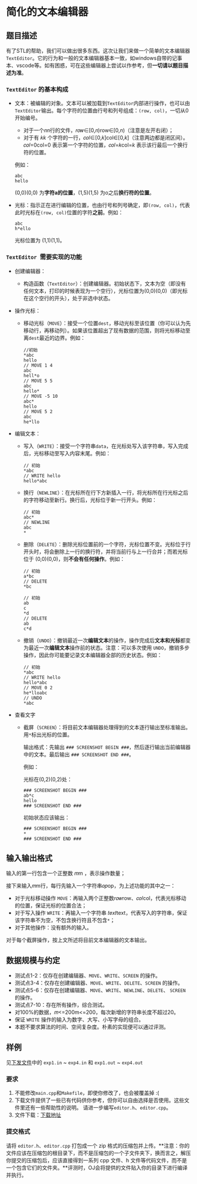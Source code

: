 # 简化的文本编辑器

## 题目描述

有了STL的帮助，我们可以做出很多东西。这次让我们来做一个简单的文本编辑器`TextEditor`。它的行为和一般的文本编辑器基本一致，如windows自带的记事本、vscode等。如有困惑，可在这些编辑器上尝试以作参考，但**一切请以题目描述为准**。

### `TextEditor` 的基本构成

- 文本：被编辑的对象。文本可以被加载到`TextEditor`内部进行操作，也可以由`TextEditor`输出。每个字符的位置由行号和列号组成：`(row, col)`，一切从0开始编号。

  - 对于一个𝑛*n*行的文件，𝑟𝑜𝑤∈[0,𝑛)row∈[0,*n*)（注意是左开右闭）；
  - 对于有 𝑘*k* 个字符的一行，𝑐𝑜𝑙∈[0,𝑘]col∈[0,*k*]（注意两边都是闭区间）。𝑐𝑜𝑙=0col=0 表示第一个字符的位置，𝑐𝑜𝑙=𝑘col=*k* 表示该行最后一个换行符的位置。

  例如：

  ```none
  abc
  hello
  ```

  (0,0)(0,0) 为**字符a的位置**，(1,5)(1,5) 为o之后**换行符的位置**。

- 光标：指示正在进行编辑的位置，也由行号和列号确定，即`(row, col)`，代表此时光标在`(row, col)`位置的字符**之前**。例如：

  ```none
  abc
  h*ello
  ```

  光标位置为 (1,1)(1,1)。

### `TextEditor `需要实现的功能

- 创建编辑器：

  - 构造函数（`TextEditor`）：创建编辑器。初始状态下，文本为空（即没有任何文本，打印的时候表现为一个空行），光标位置为(0,0)(0,0)（即光标在这个空行的开头），处于非选中状态。

- 操作光标：

  - 移动光标（`MOVE`）：接受一个位置`dest`，移动光标至该位置（你可以认为先移动行，再移动列）。如果该位置超出了现有数据的范围，则将光标移动至离`dest`最近的边界。例如：

    ```none
    //初始
    *abc
    hello
    // MOVE 1 4
    abc
    hell*o
    // MOVE 5 5
    abc
    hello*
    // MOVE -5 10
    abc*
    hello
    // MOVE 5 2
    abc
    he*llo
    ```

- 编辑文本：

  - 写入（`WRITE`）：接受一个字符串`data`，在光标处写入该字符串，写入完成后，光标移动至写入内容末尾。例如：

    ```none
    // 初始
    *abc
    // WRITE hello
    hello*abc
    ```

  - 换行（`NEWLINE`）：在光标所在行下方新插入一行，将光标所在行光标之后的字符移动至新行。换行后，光标位于新一行开头。例如：

    ```none
    // 初始
    abc*
    // NEWLINE
    abc
    *
    ```

  - 删除（`DELETE`）：删除光标位置前的一个字符，光标位置不变。光标位于行开头时，将会删除上一行的换行符，并将当前行与上一行合并；而若光标位于 (0,0)(0,0)，则**不会有任何操作**。例如：

    ```none
    // 初始
    a*bc
    // DELETE
    *bc
    ```

    ```none
    // 初始
    ab
    c
    *d
    // DELETE
    ab
    c*d
    ```

  - 撤销（`UNDO`）：撤销最近一次**编辑文本**的操作，操作完成后**文本和光标**都变为最近一次**编辑文本**操作前的状态。注意：可以多次使用 `UNDO`，撤销多步操作，因此你可能要记录文本编辑器全部的历史状态。例如：

    ```none
    // 初始
    *abc
    // WRITE hello
    hello*abc
    // MOVE 0 2
    he*lloabc
    // UNDO
    *abc
    ```

- 查看文字

  - 截屏（`SCREEN`）：将目前文本编辑器处理得到的文本逐行输出至标准输出。用`*`标出光标的位置。

    输出格式：先输出 `### SCREENSHOT BEGIN ###`，然后逐行输出当前编辑器中的文本。最后输出 `### SCREENSHOT END ###`。

    例如：

    光标在(0,2)(0,2)处：

    ```none
    ### SCREENSHOT BEGIN ###
    ab*c
    hello
    ### SCREENSHOT END ###
    ```

    初始状态应该输出：

    ```none
    ### SCREENSHOT BEGIN ###
    *
    ### SCREENSHOT END ###
    ```

## 输入输出格式

输入的第一行包含一个正整数 𝑚m ，表示操作数量；

接下来输入𝑚m行，每行先输入一个字符串𝑜𝑝op，为上述功能的其中之一：

- 对于光标移动操作 `MOVE`：再输入两个正整数𝑟𝑜𝑤row、𝑐𝑜𝑙col，代表光标移动的位置，保证光标的位置合法；
- 对于写入操作 `WRITE`：再输入一个字符串 𝑡𝑒𝑥𝑡text，代表写入的字符串，保证该字符串不为空，不包含换行符且不包含`*`；
- 对于其他操作：没有额外的输入。

对于每个截屏操作，按上文所述将目前文本编辑器的文本输出。

## 数据规模与约定

- 测试点1-2：仅存在创建编辑器、`MOVE`、`WRITE`、`SCREEN` 的操作。
- 测试点3-4：仅存在创建编辑器、`MOVE`、`WRITE`、`DELETE`、`SCREEN` 的操作。
- 测试点5-6：仅存在创建编辑器、`MOVE`、`WRITE`、`NEWLINE`、`DELETE`、 `SCREEN` 的操作。
- 测试点7-10：存在所有操作，综合测试。
- 对100%的数据，𝑚<=200m<=200，每次新增的字符串长度不超过20。
- 保证 `WRITE` 操作的输入为数字、大写、小写字母的组合。
- 本题不要求算法的时间、空间复杂度。朴素的实现便可以通过评测。

## 样例

见[下发文件](https://oj.cs.tsinghua.edu.cn/staticdata/2021.WrexCSZlIXotB7Qz.pub/Ex2AZi4euYnhTrJf.download.zip/download.zip)中的 `exp1.in` ~ `exp4.in` 和 `exp1.out` ~ `exp4.out`

### 要求

1. 不能修改`main.cpp`和`Makefile`，即使你修改了，也会被覆盖掉 :(
2. 下载文件提供了一些已有代码供你参考，但你可以自由选择是否使用。这些文件里还有一些帮助性的说明。 请进一步编写`editor.h`、`editor.cpp`。
3. 文件下载：[下载地址](https://oj.cs.tsinghua.edu.cn/staticdata/2021.WrexCSZlIXotB7Qz.pub/Ex2AZi4euYnhTrJf.download.zip/download.zip)

### 提交格式

请将 `editor.h`、`editor.cpp` 打包成一个 zip 格式的压缩包并上传。**注意：你的文件应该在压缩包的根目录下，而不是压缩包的一个子文件夹下，换而言之，解压你提交的压缩包后，应该直接得到一系列 cpp 文件、h 文件等代码文件，而不是一个包含它们的文件夹。**评测时，OJ会将提供的文件贴入你的目录下进行编译并执行。